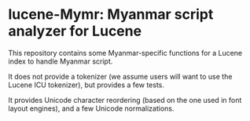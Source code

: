 # lucene-Mymr: Myanmar script analyzer for Lucene

This repository contains some Myanmar-specific functions for a Lucene index to handle Myanmar script.

It does not provide a tokenizer (we assume users will want to use the Lucene ICU tokenizer), but provides a few tests.

It provides Unicode character reordering (based on the one used in font layout engines), and a few Unicode normalizations.
